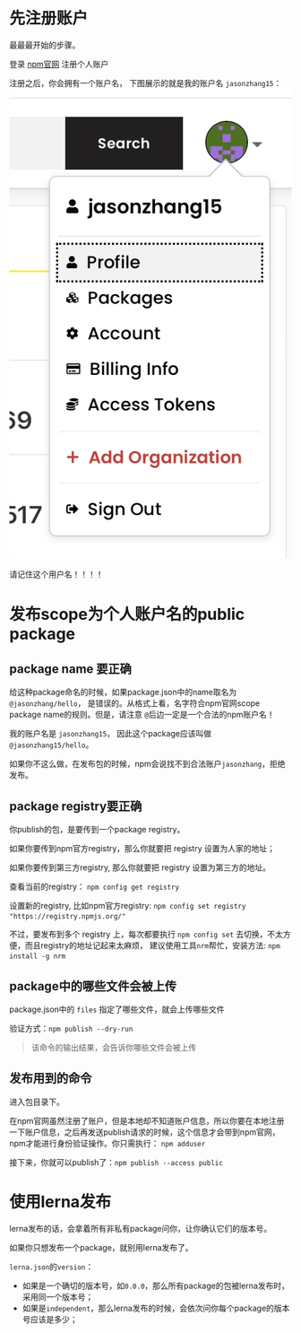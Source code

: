 # 先注册账户
最最最开始的步骤。

登录 [npm官网](https://www.npmjs.com) 注册个人账户

注册之后，你会拥有一个账户名， 下图展示的就是我的账户名 `jasonzhang15`：
![JasonZhang's account on npmjs](./account_name.png)

请记住这个用户名！！！！

# 发布scope为个人账户名的public package
## package name 要正确
给这种package命名的时候，如果package.json中的name取名为`@jasonzhang/hello`， 是错误的。从格式上看，名字符合npm官网scope package name的规则。但是，请注意 `@`后边一定是一个合法的npm账户名！

我的账户名是 `jasonzhang15`， 因此这个package应该叫做`@jasonzhang15/hello`。

如果你不这么做，在发布包的时候，npm会说找不到合法账户`jasonzhang`，拒绝发布。

## package registry要正确
你publish的包，是要传到一个package registry。

如果你要传到npm官方registry，那么你就要把 registry 设置为人家的地址；

如果你要传到第三方registry, 那么你就要把 registry 设置为第三方的地址。

查看当前的registry： `npm config get registry`

设置新的registry, 比如npm官方registry: `npm config set registry "https://registry.npmjs.org/"`

不过，要发布到多个 registry 上，每次都要执行 `npm config set` 去切换，不太方便，而且registry的地址记起来太麻烦，
建议使用工具`nrm`帮忙，安装方法: `npm install -g nrm`

## package中的哪些文件会被上传
package.json中的 `files` 指定了哪些文件，就会上传哪些文件

验证方式：`npm publish --dry-run`
> 该命令的输出结果，会告诉你哪些文件会被上传

## 发布用到的命令
进入包目录下。

在npm官网虽然注册了账户，但是本地却不知道账户信息，所以你要在本地注册一下账户信息，之后再发送publish请求的时候，这个信息才会带到npm官网，npm才能进行身份验证操作。你只需执行：
`npm adduser`


接下来，你就可以publish了：`npm publish --access public`


# 使用lerna发布
lerna发布的话，会拿着所有非私有package问你，让你确认它们的版本号。

如果你只想发布一个package，就别用lerna发布了。

`lerna.json`的`version`：
- 如果是一个确切的版本号，如`0.0.0`，那么所有package的包被lerna发布时，采用同一个版本号；
- 如果是`independent`，那么lerna发布的时候，会依次问你每个package的版本号应该是多少；

